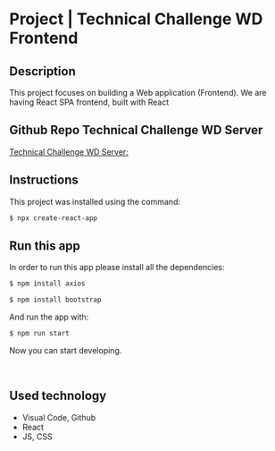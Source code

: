 # Project  | Technical Challenge WD Frontend

## Description

This project focuses on building a Web application (Frontend). 
We are having React SPA frontend, built with React



## Github Repo Technical Challenge WD Server

[Technical Challenge WD Server: ](https://github.com/technical-challenge-wd-viktornstr/technical-challenge-wd-server)


## Instructions

This project was installed using the command:

```bash
$ npx create-react-app 
```

## Run this app

In order to run this app please install all the dependencies:

```bash
$ npm install axios
```

```bash
$ npm install bootstrap
```

And run the app with:

```bash
$ npm run start
```

Now you can start developing.



<br>

## Used technology

- Visual Code, Github
- React
- JS, CSS


